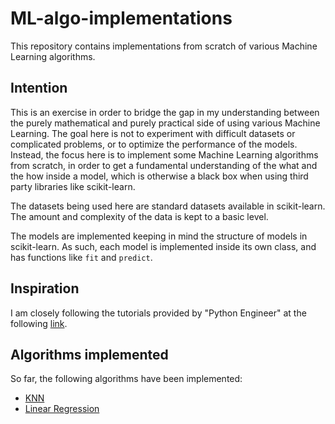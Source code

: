 # ML-algo-implementations
This repository contains implementations from scratch of various Machine Learning algorithms.

## Intention
This is an exercise in order to bridge the gap in my understanding between the purely mathematical and purely practical side of using various Machine Learning. The goal here is not to experiment with difficult datasets or complicated problems, or to optimize the performance of the models. Instead, the focus here is to implement some Machine Learning algorithms from scratch, in order to get a fundamental understanding of the what and the how inside a model, which is otherwise a black box when using third party libraries like scikit-learn.

The datasets being used here are standard datasets available in scikit-learn. The amount and complexity of the data is kept to a basic level.

The models are implemented keeping in mind the structure of models in scikit-learn. As such, each model is implemented inside its own class, and has functions like `fit` and `predict`.

## Inspiration
I am closely following the tutorials provided by "Python Engineer" at the following [link](https://github.com/azfar-imtiaz/ML-algo-implementations.git).

## Algorithms implemented
So far, the following algorithms have been implemented:
- [KNN](https://github.com/azfar-imtiaz/ML-algo-implementations/tree/master/KNN)
- [Linear Regression](https://github.com/azfar-imtiaz/ML-algo-implementations/tree/master/LinearRegression)